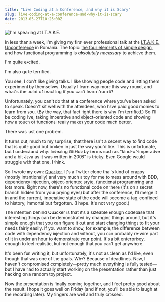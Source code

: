 ```yaml
---
title: "Live Coding at a Conference, and why it is Scary"
slug: live-coding-at-a-conference-and-why-it-is-scary
date: 2013-05-27T10:25:00Z
---
```


![I'm speaking at I.T.A.K.E.](http://i.imgur.com/X6MvZiU.png)

In less than a week, I'm giving my first ever professional talk at the
[I.T.A.K.E. Unconference](http://itakeunconf.com/) in Romania. The
topic: [the four elements of simple
design](http://www.jbrains.ca/permalink/the-four-elements-of-simple-design),
and how functional programming is *absolutely necessary* to achieve
them.

I'm quite excited.

I'm also quite terrified.

You see, I don't like giving talks. I like showing people code and
letting them experiment by themselves. Usually I learn way more this way
round, and what's the point of teaching if you can't learn from it?

<!--more-->

Unfortunately, you can't do that at a conference where you've been asked
to speak. Doesn't sit well with the attendees, who have paid good monies
to learn from you. (By the way, that fact right there is why I'm
terrified.) So I'll be coding live, taking imperative and
object-oriented code and showing how a touch of functional really makes
your code much better.

There was just one problem.

It turns out, much to my surprise, that there isn't a decent way to find
code that is quite good but broken in just the way you'd like. This is
unfortunate, but I understand why: indexing GitHub by terms such as
"kind-of-imperative and a bit Java as it was written in 2008" is tricky.
Even Google would struggle with that one, I think.

So I wrote my own: [Quacker](https://github.com/SamirTalwar/Quacker).
It's a Twitter clone that's kind of crappy (mostly intentionally) and
very much a toy for me to mess around with BDD, dependency injection,
object-oriented style, functional programming and lots more. Right now,
there's no functional code on there (it's on a secret branch hidden from
your prying eyes) but after the conference, I'll merge it in and the
current, imperative state of the code will become a tag, confined to
history, immortal but forgotten. (I hope. It's not very good.)

The intention behind Quacker is that it's a sizeable enough codebase
that interesting things can be demonstrated by changing things around,
but it's simple enough that you can figure it out and start changing
things to fit your needs fairly easily. If you want to show, for
example, the difference between code with dependency injection and
without, you can probably re-wire part of it in under an hour to
demonstrate your point. It's a bit enterprisey, enough to feel
realistic, but not enough that you can't get anywhere.

It's been fun writing it, but unfortunately, it's not as clean as I'd
like, even though that was one of the goals. Why? Because of deadlines.
Now, I haven't compromised completely—pretty much everything is fully
tested—but I have had to actually start working on the presentation
rather than just hacking on a random toy project.

Now the presentation is finally coming together, and I feel pretty good
about the result. I hope it goes well on Friday (and if not, you'll be
able to laugh at the recording later). My fingers are well and truly
crossed.

